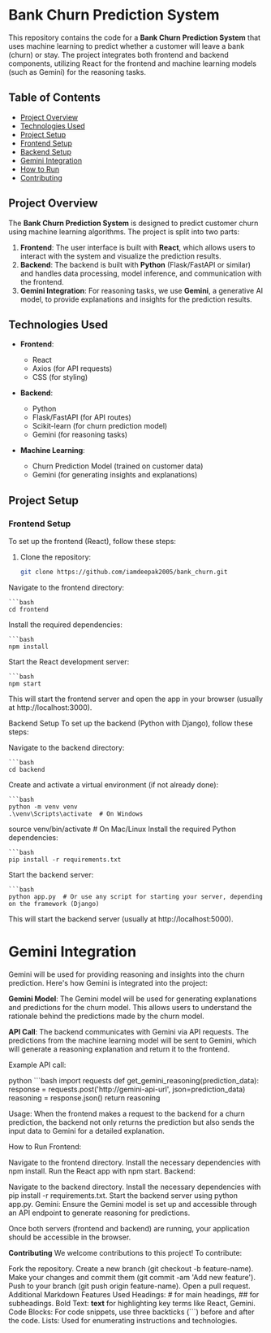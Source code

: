 # Bank Churn Prediction System

This repository contains the code for a **Bank Churn Prediction System** that uses machine learning to predict whether a customer will leave a bank (churn) or stay. The project integrates both frontend and backend components, utilizing React for the frontend and machine learning models (such as Gemini) for the reasoning tasks.

## Table of Contents

- [Project Overview](#project-overview)
- [Technologies Used](#technologies-used)
- [Project Setup](#project-setup)
- [Frontend Setup](#frontend-setup)
- [Backend Setup](#backend-setup)
- [Gemini Integration](#gemini-integration)
- [How to Run](#how-to-run)
- [Contributing](#contributing)

## Project Overview

The **Bank Churn Prediction System** is designed to predict customer churn using machine learning algorithms. The project is split into two parts:

1. **Frontend**: The user interface is built with **React**, which allows users to interact with the system and visualize the prediction results.
2. **Backend**: The backend is built with **Python** (Flask/FastAPI or similar) and handles data processing, model inference, and communication with the frontend.
3. **Gemini Integration**: For reasoning tasks, we use **Gemini**, a generative AI model, to provide explanations and insights for the prediction results.

## Technologies Used

- **Frontend**:
  - React
  - Axios (for API requests)
  - CSS (for styling)
  
- **Backend**:
  - Python
  - Flask/FastAPI (for API routes)
  - Scikit-learn (for churn prediction model)
  - Gemini (for reasoning tasks)
  
- **Machine Learning**:
  - Churn Prediction Model (trained on customer data)
  - Gemini (for generating insights and explanations)

## Project Setup

### Frontend Setup

To set up the frontend (React), follow these steps:

1. Clone the repository:

   ```bash
   git clone https://github.com/iamdeepak2005/bank_churn.git
Navigate to the frontend directory:

    ```bash
    cd frontend
Install the required dependencies:

    ```bash
    npm install
Start the React development server:

    ```bash
    npm start
This will start the frontend server and open the app in your browser (usually at http://localhost:3000).

Backend Setup
To set up the backend (Python with Django), follow these steps:

Navigate to the backend directory:

    ```bash
    cd backend
Create and activate a virtual environment (if not already done):

    ```bash
    python -m venv venv
    .\venv\Scripts\activate  # On Windows
source venv/bin/activate  # On Mac/Linux
Install the required Python dependencies:

    ```bash
    pip install -r requirements.txt
Start the backend server:

    ```bash
    python app.py  # Or use any script for starting your server, depending on the framework (Django)
This will start the backend server (usually at http://localhost:5000).

# Gemini Integration
Gemini will be used for providing reasoning and insights into the churn prediction. Here's how Gemini is integrated into the project:

**Gemini Model**: The Gemini model will be used for generating explanations and predictions for the churn model. This allows users to understand the rationale behind the predictions made by the churn model.

**API Call**: The backend communicates with Gemini via API requests. The predictions from the machine learning model will be sent to Gemini, which will generate a reasoning explanation and return it to the frontend.

Example API call:

python
    ```bash
    import requests
    def get_gemini_reasoning(prediction_data):
        response = requests.post('http://gemini-api-url', json=prediction_data)
        reasoning = response.json()
        return reasoning

Usage: When the frontend makes a request to the backend for a churn prediction, the backend not only returns the prediction but also sends the input data to Gemini for a detailed explanation.

How to Run
Frontend:

Navigate to the frontend directory.
Install the necessary dependencies with npm install.
Run the React app with npm start.
Backend:

Navigate to the backend directory.
Install the necessary dependencies with pip install -r requirements.txt.
Start the backend server using python app.py.
Gemini: Ensure the Gemini model is set up and accessible through an API endpoint to generate reasoning for predictions.

Once both servers (frontend and backend) are running, your application should be accessible in the browser.

**Contributing**
We welcome contributions to this project! To contribute:

Fork the repository.
Create a new branch (git checkout -b feature-name).
Make your changes and commit them (git commit -am 'Add new feature').
Push to your branch (git push origin feature-name).
Open a pull request.
Additional Markdown Features Used
Headings: # for main headings, ## for subheadings.
Bold Text: **text** for highlighting key terms like React, Gemini.
Code Blocks: For code snippets, use three backticks (```) before and after the code.
Lists: Used for enumerating instructions and technologies.
